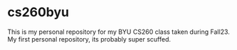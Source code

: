 # cs260byu
This is my personal repository for my BYU CS260 class taken during Fall23. My first personal repository, its probably super scuffed.
